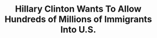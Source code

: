 ---
title: Hillary Clinton Wants To Allow Hundreds of Millions of Immigrants Into U.S.
summary: Clinton never said anything of the sort.
checks:
  - checker: politifact
    quote:
      Clinton has spoken in favor of bring in 65,000 Syrian refugees,
      but that’s nowhere near hundreds of millions of people, and not
      in a week.
    url: http://www.politifact.com/truth-o-meter/statements/2016/oct/31/donald-trump/trump-says-clinton-would-bring-650-million-people-/
---